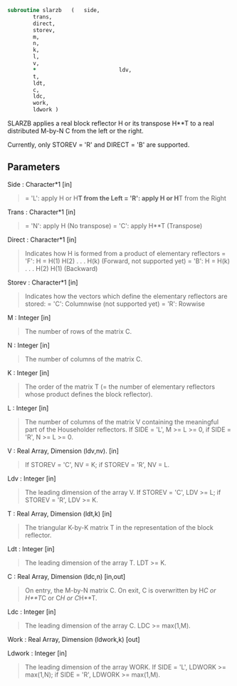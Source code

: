 ```fortran
subroutine slarzb	(	side,
		trans,
		direct,
		storev,
		m,
		n,
		k,
		l,
		v,
		*                          ldv,
		t,
		ldt,
		c,
		ldc,
		work,
		ldwork )
```

 SLARZB applies a real block reflector H or its transpose H**T to
 a real distributed M-by-N  C from the left or the right.

 Currently, only STOREV = 'R' and DIRECT = 'B' are supported.

## Parameters
Side : Character*1 [in]
> = 'L': apply H or H**T from the Left
> = 'R': apply H or H**T from the Right

Trans : Character*1 [in]
> = 'N': apply H (No transpose)
> = 'C': apply H**T (Transpose)

Direct : Character*1 [in]
> Indicates how H is formed from a product of elementary
> reflectors
> = 'F': H = H(1) H(2) . . . H(k) (Forward, not supported yet)
> = 'B': H = H(k) . . . H(2) H(1) (Backward)

Storev : Character*1 [in]
> Indicates how the vectors which define the elementary
> reflectors are stored:
> = 'C': Columnwise                        (not supported yet)
> = 'R': Rowwise

M : Integer [in]
> The number of rows of the matrix C.

N : Integer [in]
> The number of columns of the matrix C.

K : Integer [in]
> The order of the matrix T (= the number of elementary
> reflectors whose product defines the block reflector).

L : Integer [in]
> The number of columns of the matrix V containing the
> meaningful part of the Householder reflectors.
> If SIDE = 'L', M >= L >= 0, if SIDE = 'R', N >= L >= 0.

V : Real Array, Dimension (ldv,nv). [in]
> If STOREV = 'C', NV = K; if STOREV = 'R', NV = L.

Ldv : Integer [in]
> The leading dimension of the array V.
> If STOREV = 'C', LDV >= L; if STOREV = 'R', LDV >= K.

T : Real Array, Dimension (ldt,k) [in]
> The triangular K-by-K matrix T in the representation of the
> block reflector.

Ldt : Integer [in]
> The leading dimension of the array T. LDT >= K.

C : Real Array, Dimension (ldc,n) [in,out]
> On entry, the M-by-N matrix C.
> On exit, C is overwritten by H*C or H**T*C or C*H or C*H**T.

Ldc : Integer [in]
> The leading dimension of the array C. LDC >= max(1,M).

Work : Real Array, Dimension (ldwork,k) [out]

Ldwork : Integer [in]
> The leading dimension of the array WORK.
> If SIDE = 'L', LDWORK >= max(1,N);
> if SIDE = 'R', LDWORK >= max(1,M).

